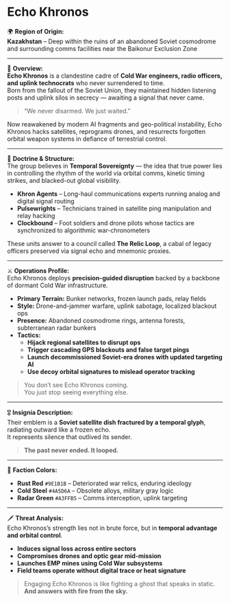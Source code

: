 # Echo Khronos

🌍 **Region of Origin:**  
**Kazakhstan** – Deep within the ruins of an abandoned Soviet cosmodrome and surrounding comms facilities near the Baikonur Exclusion Zone

---

🎴 **Overview:**  
**Echo Khronos** is a clandestine cadre of **Cold War engineers, radio officers, and uplink technocrats** who never surrendered to time.  
Born from the fallout of the Soviet Union, they maintained hidden listening posts and uplink silos in secrecy — awaiting a signal that never came.

> “We never disarmed. We just waited.”

Now reawakened by modern AI fragments and geo-political instability, Echo Khronos hacks satellites, reprograms drones, and resurrects forgotten orbital weapon systems in defiance of terrestrial control.

---

🧠 **Doctrine & Structure:**  
The group believes in **Temporal Sovereignty** — the idea that true power lies in controlling the rhythm of the world via orbital comms, kinetic timing strikes, and blacked-out global visibility.

- **Khron Agents** – Long-haul communications experts running analog and digital signal routing  
- **Pulsewrights** – Technicians trained in satellite ping manipulation and relay hacking  
- **Clockbound** – Foot soldiers and drone pilots whose tactics are synchronized to algorithmic war-chronometers

These units answer to a council called **The Relic Loop**, a cabal of legacy officers preserved via signal echo and mnemonic proxies.

---

⚔️ **Operations Profile:**  
Echo Khronos deploys **precision-guided disruption** backed by a backbone of dormant Cold War infrastructure.

- **Primary Terrain:** Bunker networks, frozen launch pads, relay fields  
- **Style:** Drone-and-jammer warfare, uplink sabotage, localized blackout ops  
- **Presence:** Abandoned cosmodrome rings, antenna forests, subterranean radar bunkers  
- **Tactics:**  
  - **Hijack regional satellites to disrupt ops**  
  - **Trigger cascading GPS blackouts and false target pings**  
  - **Launch decommissioned Soviet-era drones with updated targeting AI**  
  - **Use decoy orbital signatures to mislead operator tracking**

> You don’t see Echo Khronos coming.  
> You just stop seeing everything else.

---

🎖️ **Insignia Description:**  
Their emblem is a **Soviet satellite dish fractured by a temporal glyph**, radiating outward like a frozen echo.  
It represents silence that outlived its sender.

> **The past never ended. It looped.**

---

🎨 **Faction Colors:**

- **Rust Red** `#9E1B1B` – Deteriorated war relics, enduring ideology  
- **Cold Steel** `#4A5D6A` – Obsolete alloys, military gray logic  
- **Radar Green** `#A3FFB5` – Comms interception, uplink targeting

---

🗡️ **Threat Analysis:**  
Echo Khronos’s strength lies not in brute force, but in **temporal advantage and orbital control**.

- **Induces signal loss across entire sectors**  
- **Compromises drones and optic gear mid-mission**  
- **Launches EMP mines using Cold War subsystems**  
- **Field teams operate without digital trace or heat signature**

> Engaging Echo Khronos is like fighting a ghost that speaks in static.  
> **And answers with fire from the sky.**
